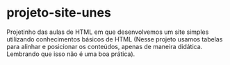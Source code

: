 # projeto-site-unes
Projetinho das aulas de HTML em que desenvolvemos um site simples utilizando conhecimentos básicos de HTML (Nesse projeto usamos tabelas para alinhar e posicionar os conteúdos, apenas de maneira didática. Lembrando que isso não é uma boa prática).
